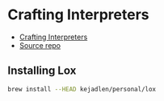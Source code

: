# Crafting Interpreters

- [Crafting Interpreters](https://craftinginterpreters.com/)
- [Source repo](https://github.com/munificent/craftinginterpreters)

## Installing Lox

```sh
brew install --HEAD kejadlen/personal/lox
```


